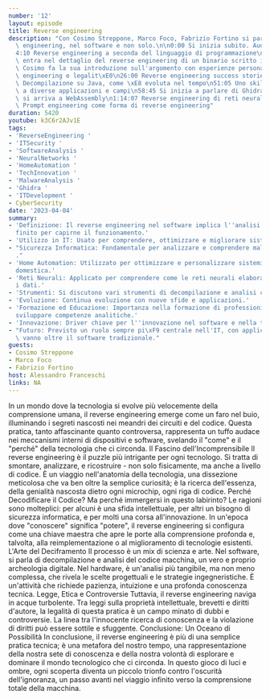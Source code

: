 ```yaml
---
number: '12'
layout: episode
title: Reverse engineering
description: "Con Cosimo Streppone, Marco Foco, Fabrizio Fortino si parla di reverse\
  \ engineering, nel software e non solo.\n\n0:00 Si inizia subito. Audio basso.\n\
  4:10 Reverse engineering a seconda del linguaggio di programmazione\n6:00 Marco\
  \ entra nel dettaglio del reverse engineering di un binario scritto in C.\n9:21\
  \ Cosimo fa la sua introduzione sull'argomento con esperienze personali\n21:46 Reverse\
  \ engineering e legalit\xE0\n26:00 Reverse engineering success stories: MAME\n38:01\
  \ Decompilazione su Java, come \xE8 evoluta nel tempo\n51:05 Uno skill che si applica\
  \ a diverse applicazioni e campi\n58:45 Si inizia a parlare di Ghidra\n1:08:25 e\
  \ si arriva a WebAssembly\n1:14:07 Reverse engineering di reti neurali\n1:26:03\
  \ Prompt engineering come forma di reverse engineering"
duration: 5420
youtube: k3C6r2AJv1E
tags:
- 'ReverseEngineering '
- 'ITSecurity '
- 'SoftwareAnalysis '
- 'NeuralNetworks '
- 'HomeAutomation '
- 'TechInnovation '
- 'MalwareAnalysis '
- 'Ghidra '
- 'ITDevelopment '
- CyberSecurity
date: '2023-04-04'
summary:
- 'Definizione: Il reverse engineering nel software implica l''analisi di un prodotto
  finito per capirne il funzionamento.'
- 'Utilizzo in IT: Usato per comprendere, ottimizzare e migliorare sistemi esistenti.'
- "Sicurezza Informatica: Fondamentale per analizzare e comprendere malware e vulnerabilit\xE0\
  ."
- 'Home Automation: Utilizzato per ottimizzare e personalizzare sistemi di automazione
  domestica.'
- 'Reti Neurali: Applicato per comprendere come le reti neurali elaborano e interpretano
  i dati.'
- 'Strumenti: Si discutono vari strumenti di decompilazione e analisi come Ghidra.'
- 'Evoluzione: Continua evoluzione con nuove sfide e applicazioni.'
- 'Formazione ed Educazione: Importanza nella formazione di professionisti IT per
  sviluppare competenze analitiche.'
- 'Innovazione: Driver chiave per l''innovazione nel software e nella tecnologia.'
- "Futuro: Previsto un ruolo sempre pi\xF9 centrale nell'IT, con applicazioni che\
  \ vanno oltre il software tradizionale."
guests:
- Cosimo Streppone
- Marco Foco
- Fabrizio Fortino
host: Alessandro Franceschi
links: NA
---
```

In un mondo dove la tecnologia si evolve più velocemente della comprensione umana, il reverse engineering emerge come un faro nel buio, illuminando i segreti nascosti nei meandri dei circuiti e del codice. Questa pratica, tanto affascinante quanto controversa, rappresenta un tuffo audace nei meccanismi interni di dispositivi e software, svelando il "come" e il "perché" della tecnologia che ci circonda.
Il Fascino dell'Incomprensibile
Il reverse engineering è il puzzle più intrigante per ogni tecnologo. Si tratta di smontare, analizzare, e ricostruire - non solo fisicamente, ma anche a livello di codice. È un viaggio nell'anatomia della tecnologia, una dissezione meticolosa che va ben oltre la semplice curiosità; è la ricerca dell'essenza, della genialità nascosta dietro ogni microchip, ogni riga di codice.
Perché Decodificare il Codice?
Ma perché immergersi in questo labirinto? Le ragioni sono molteplici: per alcuni è una sfida intellettuale, per altri un bisogno di sicurezza informatica, e per molti una corsa all'innovazione. In un'epoca dove "conoscere" significa "potere", il reverse engineering si configura come una chiave maestra che apre le porte alla comprensione profonda e, talvolta, alla reimplementazione o al miglioramento di tecnologie esistenti.
L'Arte del Deciframento
Il processo è un mix di scienza e arte. Nel software, si parla di decompilazione e analisi del codice macchina, un vero e proprio archeologia digitale. Nel hardware, è un'analisi più tangibile, ma non meno complessa, che rivela le scelte progettuali e le strategie ingegneristiche. È un'attività che richiede pazienza, intuizione e una profonda conoscenza tecnica.
Legge, Etica e Controversie
Tuttavia, il reverse engineering naviga in acque turbolente. Tra leggi sulla proprietà intellettuale, brevetti e diritti d'autore, la legalità di questa pratica è un campo minato di dubbi e controversie. La linea tra l'innocente ricerca di conoscenza e la violazione di diritti può essere sottile e sfuggente.
Conclusione: Un Oceano di Possibilità
In conclusione, il reverse engineering è più di una semplice pratica tecnica; è una metafora del nostro tempo, una rappresentazione della nostra sete di conoscenza e della nostra volontà di esplorare e dominare il mondo tecnologico che ci circonda. In questo gioco di luci e ombre, ogni scoperta diventa un piccolo trionfo contro l'oscurità dell'ignoranza, un passo avanti nel viaggio infinito verso la comprensione totale della macchina.